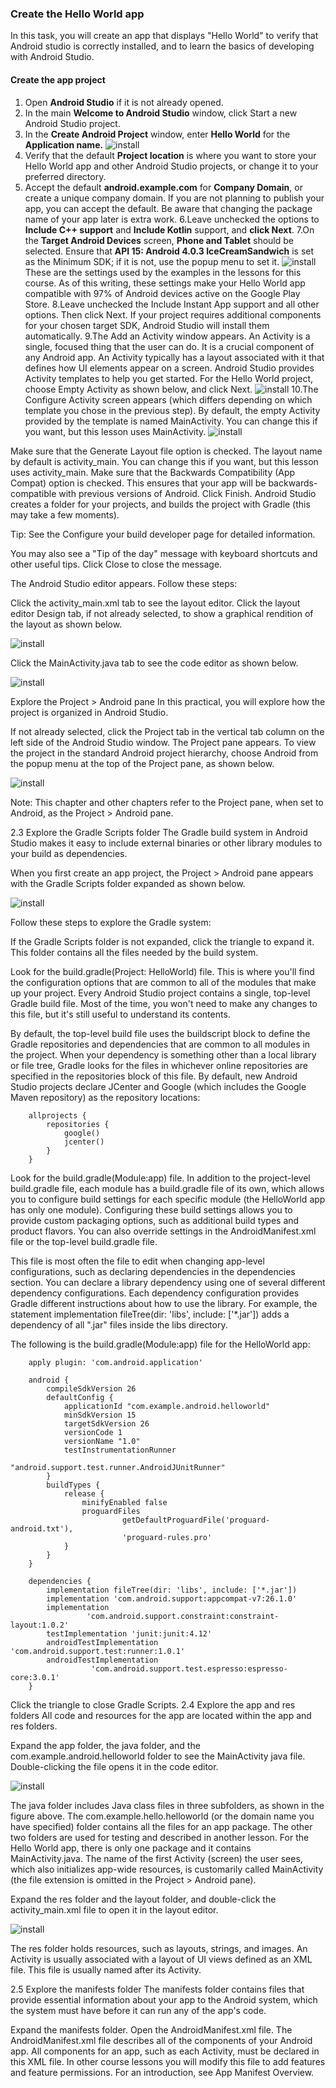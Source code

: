 ### Create the Hello World app
In this task, you will create an app that displays "Hello World" to verify that Android studio is correctly installed, and to learn the basics of developing with Android Studio.

#### Create the app project

1. Open **Android Studio** if it is not already opened.
2. In the main **Welcome to Android Studio** window, click Start a new Android Studio project.
3. In the **Create Android Project** window, enter **Hello World** for the **Application name.**
![install ](https://user-images.githubusercontent.com/21328787/86093091-0d73a980-bacc-11ea-94bb-b328d7caa7e7.png)
4. Verify that the default **Project location** is where you want to store your Hello World app and other Android Studio projects, or change it to your preferred directory.
5. Accept the default **android.example.com** for **Company Domain**, or create a unique company domain.
If you are not planning to publish your app, you can accept the default. Be aware that changing the package name of your app later is extra work.
6.Leave unchecked the options to **Include C++ support** and **Include Kotlin** support, and **click Next**.
7.On the **Target Android Devices** screen, **Phone and Tablet** should be selected. Ensure that **API 15: Android 4.0.3 IceCreamSandwich** is set as the Minimum SDK; if it is not, use the popup menu to set it.
![install ](https://user-images.githubusercontent.com/21328787/86093103-106e9a00-bacc-11ea-9a55-00126f8ea444.png)        
 These are the settings used by the examples in the lessons for this course. As of this writing, these settings make your Hello World app compatible with 97% of Android devices active on the Google Play Store.
8.Leave unchecked the Include Instant App support and all other options. Then click Next. If your project requires additional components for your chosen target SDK, Android Studio will install them automatically.
9.The Add an Activity window appears. An Activity is a single, focused thing that the user can do. It is a crucial component of any Android app. An Activity typically has a layout associated with it that defines how UI elements appear on a screen. Android Studio provides Activity templates to help you get started. For the Hello World project, choose Empty Activity as shown below, and click Next.
![install ](https://user-images.githubusercontent.com/21328787/86093111-12d0f400-bacc-11ea-98f8-2e26554c6b18.png)
10.The Configure Activity screen appears (which differs depending on which template you chose in the previous step). By default, the empty Activity provided by the template is named MainActivity. You can change this if you want, but this lesson uses MainActivity.
![install ](https://user-images.githubusercontent.com/21328787/86093103-106e9a00-bacc-11ea-9a55-00126f8ea444.png)

Make sure that the Generate Layout file option is checked. The layout name by default is activity_main. You can change this if you want, but this lesson uses activity_main.
Make sure that the Backwards Compatibility (App Compat) option is checked. This ensures that your app will be backwards-compatible with previous versions of Android.
Click Finish.
Android Studio creates a folder for your projects, and builds the project with Gradle (this may take a few moments).

Tip: See the Configure your build developer page for detailed information.

You may also see a "Tip of the day" message with keyboard shortcuts and other useful tips. Click Close to close the message.

The Android Studio editor appears. Follow these steps:

Click the activity_main.xml tab to see the layout editor.
Click the layout editor Design tab, if not already selected, to show a graphical rendition of the layout as shown below.

![install ](https://user-images.githubusercontent.com/21328787/86093113-12d0f400-bacc-11ea-9c80-c05bb0f01adc.png)

Click the MainActivity.java tab to see the code editor as shown below.

![install ](https://user-images.githubusercontent.com/21328787/86093099-0fd60380-bacc-11ea-95f8-81bac2e9349a.png)



Explore the Project > Android pane
In this practical, you will explore how the project is organized in Android Studio.

If not already selected, click the Project tab in the vertical tab column on the left side of the Android Studio window. The Project pane appears.
To view the project in the standard Android project hierarchy, choose Android from the popup menu at the top of the Project pane, as shown below.

![install ](https://user-images.githubusercontent.com/21328787/86093104-11073080-bacc-11ea-9645-d3be1e17f3c0.png)

Note: This chapter and other chapters refer to the Project pane, when set to Android, as the Project > Android pane.

2.3 Explore the Gradle Scripts folder
The Gradle build system in Android Studio makes it easy to include external binaries or other library modules to your build as dependencies.

When you first create an app project, the Project > Android pane appears with the Gradle Scripts folder expanded as shown below.

![install ](https://user-images.githubusercontent.com/21328787/86093097-0f3d6d00-bacc-11ea-8f65-539d7db7d445.png)

Follow these steps to explore the Gradle system:

If the Gradle Scripts folder is not expanded, click the triangle to expand it.
This folder contains all the files needed by the build system.

Look for the build.gradle(Project: HelloWorld) file.
This is where you'll find the configuration options that are common to all of the modules that make up your project. Every Android Studio project contains a single, top-level Gradle build file. Most of the time, you won't need to make any changes to this file, but it's still useful to understand its contents.

By default, the top-level build file uses the buildscript block to define the Gradle repositories and dependencies that are common to all modules in the project. When your dependency is something other than a local library or file tree, Gradle looks for the files in whichever online repositories are specified in the repositories block of this file. By default, new Android Studio projects declare JCenter and Google (which includes the Google Maven repository) as the repository locations:

        allprojects {
            repositories {
                google()
                jcenter()
            }
        }
Look for the build.gradle(Module:app) file.
In addition to the project-level build.gradle file, each module has a build.gradle file of its own, which allows you to configure build settings for each specific module (the HelloWorld app has only one module). Configuring these build settings allows you to provide custom packaging options, such as additional build types and product flavors. You can also override settings in the AndroidManifest.xml file or the top-level build.gradle file.

This file is most often the file to edit when changing app-level configurations, such as declaring dependencies in the dependencies section. You can declare a library dependency using one of several different dependency configurations. Each dependency configuration provides Gradle different instructions about how to use the library. For example, the statement implementation fileTree(dir: 'libs', include: ['*.jar']) adds a dependency of all ".jar" files inside the libs directory.

The following is the build.gradle(Module:app) file for the HelloWorld app:

        apply plugin: 'com.android.application'

        android {
            compileSdkVersion 26
            defaultConfig {
                applicationId "com.example.android.helloworld"
                minSdkVersion 15
                targetSdkVersion 26
                versionCode 1
                versionName "1.0"
                testInstrumentationRunner 
                           "android.support.test.runner.AndroidJUnitRunner"
            }
            buildTypes {
                release {
                    minifyEnabled false
                    proguardFiles 
                             getDefaultProguardFile('proguard-android.txt'), 
                             'proguard-rules.pro'
                }
            }
        }

        dependencies {
            implementation fileTree(dir: 'libs', include: ['*.jar'])
            implementation 'com.android.support:appcompat-v7:26.1.0'
            implementation 
                     'com.android.support.constraint:constraint-layout:1.0.2'
            testImplementation 'junit:junit:4.12'
            androidTestImplementation 'com.android.support.test:runner:1.0.1'
            androidTestImplementation 
                      'com.android.support.test.espresso:espresso-core:3.0.1'
        }
Click the triangle to close Gradle Scripts.
2.4 Explore the app and res folders
All code and resources for the app are located within the app and res folders.

Expand the app folder, the java folder, and the com.example.android.helloworld folder to see the MainActivity java file. Double-clicking the file opens it in the code editor.

![install ](https://user-images.githubusercontent.com/21328787/86093947-714aa200-bacd-11ea-9ed8-73d35ccdda85.png)


The java folder includes Java class files in three subfolders, as shown in the figure above. The com.example.hello.helloworld (or the domain name you have specified) folder contains all the files for an app package. The other two folders are used for testing and described in another lesson. For the Hello World app, there is only one package and it contains MainActivity.java. The name of the first Activity (screen) the user sees, which also initializes app-wide resources, is customarily called MainActivity (the file extension is omitted in the Project > Android pane).

Expand the res folder and the layout folder, and double-click the activity_main.xml file to open it in the layout editor.

![install ](https://user-images.githubusercontent.com/21328787/86093944-6f80de80-bacd-11ea-9734-22ebf4c1cf32.png)


The res folder holds resources, such as layouts, strings, and images. An Activity is usually associated with a layout of UI views defined as an XML file. This file is usually named after its Activity.

2.5 Explore the manifests folder
The manifests folder contains files that provide essential information about your app to the Android system, which the system must have before it can run any of the app's code.

Expand the manifests folder.
Open the AndroidManifest.xml file.
The AndroidManifest.xml file describes all of the components of your Android app. All components for an app, such as each Activity, must be declared in this XML file. In other course lessons you will modify this file to add features and feature permissions. For an introduction, see App Manifest Overview.
